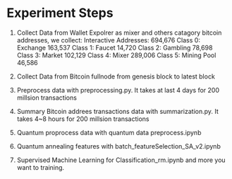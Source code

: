 # Experiment Steps

1. Collect Data from Wallet Expolrer as mixer and others catagory bitcoin addresses, we collect:
Interactive Addresses: 694,676
Class 0: Exchange 163,537
Class 1: Faucet 14,720
Class 2: Gambling 78,698
Class 3: Market 102,129
Class 4: Mixer 289,006
Class 5: Mining Pool 46,586

2. Collect Data from Bitcoin fullnode from genesis block to latest block
3. Preprocess data with preprocessing.py. It takes at last 4 days for 200 millsion transactions
5. Summary Bitcoin addrees transactions data with summarization.py. It takes 4~8 hours for 200 millsion transactions
6. Quantum proprocess data with quantum data preprocess.ipynb
7. Quantum annealing features with batch_featureSelection_SA_v2.ipynb
8. Supervised Machine Learning for Classification_rm.ipynb and more you want to training.
